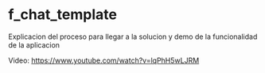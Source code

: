 # f_chat_template

Explicacion del proceso para llegar a la solucion y demo de la funcionalidad de la aplicacion

Video: https://www.youtube.com/watch?v=lqPhH5wLJRM



